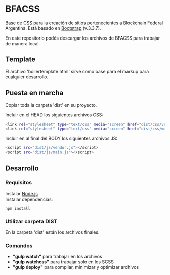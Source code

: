 # BFACSS

Base de CSS para la creación de sitios pertenecientes a Blockchain Federal Argentina. Está basado en [Bootstrap] (v.3.3.7).

En este repositorio podés descargar los archivos de BFACSS para trabajar de manera local.

## Template
El archivo 'boilertemplate.html'  sirve como base para el markup para cualquier desarrollo.

## Puesta en marcha
Copiar toda la carpeta 'dist' en su proyecto.

Incluir en el HEAD los siguientes archivos CSS:
  ```sh
  <link rel="stylesheet" type="text/css" media="screen" href="dist/css/vendor.css" />
  <link rel="stylesheet" type="text/css" media="screen" href="dist/css/main.css" />    
  ```
Incluir en al final del BODY los siguientes archivos JS:
  ```sh
  <script src="dist/js/vendor.js"></script>
  <script src="dist/js/main.js"></script>
  ```
## Desarrollo
### Requisitos
Instalar [Node.js]  
Instalar dependencias: 
  ```sh
  npm install
  ```
### Utilizar carpeta DIST
En la carpeta 'dist' están los archivos finales.

### Comandos
* **"gulp watch"** para trabajar en los archivos
* **"gulp watchcss"** para trabajar solo en los SCSS 
* **"gulp deploy"** para compilar, minimizar y optimizar archivos

[Node.js]: https://nodejs.org/en/
[Bootstrap]: https://getbootstrap.com/docs/3.3/
